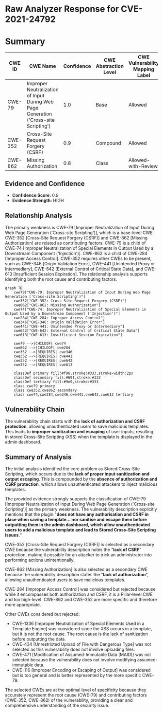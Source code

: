 # Raw Analyzer Response for CVE-2021-24792

# Summary
| CWE ID | CWE Name | Confidence | CWE Abstraction Level | CWE Vulnerability Mapping Label | CWE-Vulnerability Mapping Notes |
|---|---|---|---|---|---|
| CWE-79 | Improper Neutralization of Input During Web Page Generation ('Cross-site Scripting') | 1.0 | Base | Allowed | Primary CWE |
| CWE-352 | Cross-Site Request Forgery (CSRF) | 0.9 | Compound | Allowed | Secondary Candidate |
| CWE-862 | Missing Authorization | 0.8 | Class | Allowed-with-Review | Secondary Candidate |

## Evidence and Confidence

*   **Confidence Score:** 0.9
*   **Evidence Strength:** HIGH

## Relationship Analysis
The primary weakness is CWE-79 [Improper Neutralization of Input During Web Page Generation ('Cross-site Scripting')], which is a base-level CWE. CWE-352 [Cross-Site Request Forgery (CSRF)] and CWE-862 [Missing Authorization] are related as contributing factors. CWE-79 is a child of CWE-74 [Improper Neutralization of Special Elements in Output Used by a Downstream Component ('Injection')]. CWE-862 is a child of CWE-284 [Improper Access Control]. CWE-352 requires other CWEs to be present, such as CWE-346 [Origin Validation Error], CWE-441 [Unintended Proxy or Intermediary], CWE-642 [External Control of Critical State Data], and CWE-613 [Insufficient Session Expiration]. The relationship analysis supports identifying both the root cause and contributing factors.

```mermaid
graph TD
    cwe79["CWE-79: Improper Neutralization of Input During Web Page Generation ('Cross-site Scripting')"]
    cwe352["CWE-352: Cross-Site Request Forgery (CSRF)"]
    cwe862["CWE-862: Missing Authorization"]
    cwe74["CWE-74: Improper Neutralization of Special Elements in Output Used by a Downstream Component ('Injection')"]
    cwe284["CWE-284: Improper Access Control"]
    cwe346["CWE-346: Origin Validation Error"]
    cwe441["CWE-441: Unintended Proxy or Intermediary"]
    cwe642["CWE-642: External Control of Critical State Data"]
    cwe613["CWE-613: Insufficient Session Expiration"]

    cwe79 -->|CHILDOF| cwe74
    cwe862 -->|CHILDOF| cwe284
    cwe352 -->|REQUIRES| cwe346
    cwe352 -->|REQUIRES| cwe441
    cwe352 -->|REQUIRES| cwe642
    cwe352 -->|REQUIRES| cwe613
    
    classDef primary fill:#f96,stroke:#333,stroke-width:2px
    classDef secondary fill:#69f,stroke:#333
    classDef tertiary fill:#9e9,stroke:#333
    class cwe79 primary
    class cwe352,cwe862 secondary
    class cwe74,cwe284,cwe346,cwe441,cwe642,cwe613 tertiary
```

## Vulnerability Chain
The vulnerability chain starts with the **lack of authorization and CSRF protection**, allowing unauthenticated users to save malicious templates. This leads to **improper sanitization and escaping** of user inputs, resulting in stored Cross-Site Scripting (XSS) when the template is displayed in the admin dashboard.

## Summary of Analysis
The initial analysis identified the core problem as Stored Cross-Site Scripting, which occurs due to the **lack of proper input sanitization and output escaping**. This is compounded by the **absence of authorization and CSRF protection**, which allows unauthenticated attackers to inject malicious templates.

The provided evidence strongly supports the classification of CWE-79 [Improper Neutralization of Input During Web Page Generation ('Cross-site Scripting')] as the primary weakness. The vulnerability description explicitly mentions that the plugin "**does not have any authorisation and CSRF in place when saving a template... nor sanitise and escape them before outputting them in the admin dashboard, which allow unauthenticated users to add a malicious template and lead to Stored Cross-Site Scripting issues.**"

CWE-352 [Cross-Site Request Forgery (CSRF)] is selected as a secondary CWE because the vulnerability description notes the "**lack of CSRF**" protection, making it possible for an attacker to trick an administrator into performing actions unintentionally.

CWE-862 [Missing Authorization] is also selected as a secondary CWE because the vulnerability description states the "**lack of authorization**", allowing unauthenticated users to save malicious templates.

CWE-284 [Improper Access Control] was considered but rejected because while it encompasses both authorization and CSRF, it is a Pillar-level CWE and too high-level. CWE-862 and CWE-352 are more specific and therefore more appropriate.

Other CWEs considered but rejected:
*   CWE-1336 [Improper Neutralization of Special Elements Used in a Template Engine] was considered since the XSS occurs in a template, but it is not the root cause. The root cause is the lack of sanitization before outputting the data.
*   CWE-434 [Unrestricted Upload of File with Dangerous Type] was not selected as this vulnerability does not involve uploading files.
*   CWE-471 [Modification of Assumed-Immutable Data (MAID)] was not selected because the vulnerability does not involve modifying assumed-immutable data.
*   CWE-116 [Improper Encoding or Escaping of Output] was considered but is too general and is better represented by the more specific CWE-79.

The selected CWEs are at the optimal level of specificity because they accurately represent the root cause (CWE-79) and contributing factors (CWE-352, CWE-862) of the vulnerability, providing a clear and comprehensive understanding of the security issue.